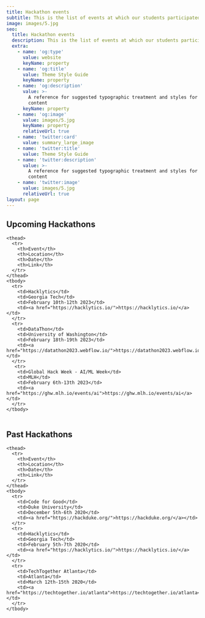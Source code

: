 ```yaml
---
title: Hackathon events
subtitle: This is the list of events at which our students participated. The list is updated as often as possible.
image: images/5.jpg
seo:
  title: Hackathon events
  description: This is the list of events at which our students participated. The list is updated as often as possible.
  extra:
    - name: 'og:type'
      value: website
      keyName: property
    - name: 'og:title'
      value: Theme Style Guide
      keyName: property
    - name: 'og:description'
      value: >-
        A reference for suggested typographic treatment and styles for your
        content
      keyName: property
    - name: 'og:image'
      value: images/5.jpg
      keyName: property
      relativeUrl: true
    - name: 'twitter:card'
      value: summary_large_image
    - name: 'twitter:title'
      value: Theme Style Guide
    - name: 'twitter:description'
      value: >-
        A reference for suggested typographic treatment and styles for your
        content
    - name: 'twitter:image'
      value: images/5.jpg
      relativeUrl: true
layout: page
---
```


## Upcoming Hackathons 


<div class="responsive-table">
  <table>
     
    <thead>
      <tr>
        <th>Event</th> 
        <th>Location</th>
        <th>Date</th> 
        <th>Link</th>
      </tr>
    </thead>
    <tbody>
      <tr>
        <td>Hacklytics</td>
        <td>Georgia Tech</td> 
        <td>February 10th-12th 2023</td> 
        <td><a href="https://hacklytics.io/">https://hacklytics.io/</a></td>
      </tr>
      <tr>
        <td>DataThon</td>
        <td>University of Washington</td> 
        <td>February 18th-19th 2023</td> 
        <td><a href="https://datathon2023.webflow.io/">https://datathon2023.webflow.io/</a></td>
      </tr>
       <tr>
        <td>Global Hack Week - AI/ML Week</td>
        <td>MLH</td> 
        <td>February 6th-13th 2023</td> 
        <td><a href="https://ghw.mlh.io/events/ai">https://ghw.mlh.io/events/ai</a></td>
      </tr>
    </tbody>
    
  </table>
</div>

## Past Hackathons 

<div class="responsive-table">
  <table>
     
    <thead>
      <tr>
        <th>Event</th> 
        <th>Location</th>
        <th>Date</th> 
        <th>Link</th>
      </tr>
    </thead>
    <tbody>
      <tr>
        <td>Code for Good</td>
        <td>Duke University</td> 
        <td>December 5th-6th 2020</td> 
        <td><a href="https://hackduke.org/">https://hackduke.org/</a></td>
      </tr> 
      <tr>
        <td>Hacklytics</td>
        <td>Georgia Tech</td> 
        <td>February 5th-7th 2020</td> 
        <td><a href="https://hacklytics.io/">https://hacklytics.io/</a></td>
      </tr> 
      <tr>
        <td>TechTogether Atlanta</td>
        <td>Atlanta</td> 
        <td>March 12th-15th 2020</td> 
        <td><a href="https://techtogether.io/atlanta">https://techtogether.io/atlanta</a></td>
      </tr>
    </tbody>
    
  </table>
</div>
